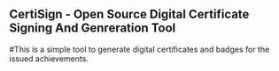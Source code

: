 ## CertiSign - Open Source Digital Certificate Signing And Genreration Tool

#This is a simple tool to generate digital certificates and badges for the issued achievements.
